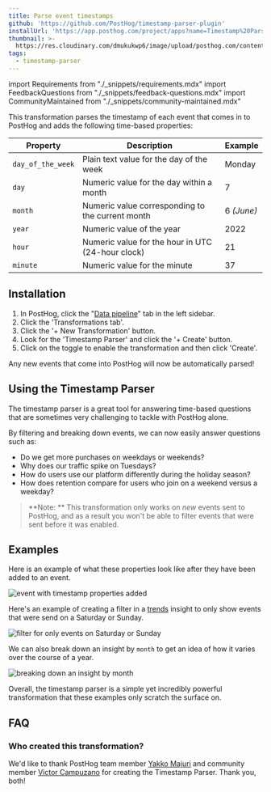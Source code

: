 ```yaml
---
title: Parse event timestamps
github: 'https://github.com/PostHog/timestamp-parser-plugin'
installUrl: 'https://app.posthog.com/project/apps?name=Timestamp%20Parser'
thumbnail: >-
  https://res.cloudinary.com/dmukukwp6/image/upload/posthog.com/contents/cdp/thumbnails/timestamp-parser.png
tags:
  - timestamp-parser
---
```


import Requirements from "./_snippets/requirements.mdx"
import FeedbackQuestions from "./_snippets/feedback-questions.mdx"
import CommunityMaintained from "./_snippets/community-maintained.mdx"

This transformation parses the timestamp of each event that comes in to PostHog and adds the following time-based properties:

| Property          | Description                                       | Example    |
| ----------------- | ------------------------------------------------- | ---------- |
| `day_of_the_week` | Plain text value for the day of the week          | Monday     |
| `day`             | Numeric value for the day within a month          | 7          |
| `month`           | Numeric value corresponding to the current month  | 6 _(June)_ |
| `year`            | Numeric value of the year                         | 2022       |
| `hour`            | Numeric value for the hour in UTC (24-hour clock) | 21         |
| `minute`          | Numeric value for the minute                      | 37         |

<Requirements />

## Installation

1. In PostHog, click the "[Data pipeline](https://us.posthog.com/pipeline)" tab in the left sidebar.
2. Click the 'Transformations tab'.
3. Click the '+ New Transformation' button.
4. Look for the 'Timestamp Parser' and click the '+ Create' button.
5. Click on the toggle to enable the transformation and then click 'Create'.

Any new events that come into PostHog will now be automatically parsed!

## Using the Timestamp Parser

The timestamp parser is a great tool for answering time-based questions that are sometimes very challenging to tackle with PostHog alone.

By filtering and breaking down events, we can now easily answer questions such as:

- Do we get more purchases on weekdays or weekends?
- Why does our traffic spike on Tuesdays?
- How do users use our platform differently during the holiday season?
- How does retention compare for users who join on a weekend versus a weekday?

> **Note: ** This transformation only works on _new_ events sent to PostHog, and as a result you won't be able to filter events that were sent before it was enabled.

## Examples

Here is an example of what these properties look like after they have been added to an event.

![event with timestamp properties added](https://res.cloudinary.com/dmukukwp6/image/upload/v1710055416/posthog.com/contents/images/docs/apps/timestamp-parser/timestamp-properties.png)

Here's an example of creating a filter in a [trends](/docs/user-guides/trends) insight to only show events that were send on a Saturday or Sunday.

![filter for only events on Saturday or Sunday](https://res.cloudinary.com/dmukukwp6/image/upload/v1710055416/posthog.com/contents/images/docs/apps/timestamp-parser/weekend-filter.png)

We can also break down an insight by `month` to get an idea of how it varies over the course of a year.

![breaking down an insight by month](https://res.cloudinary.com/dmukukwp6/image/upload/v1710055416/posthog.com/contents/images/docs/apps/timestamp-parser/month-breakdown.png)

Overall, the timestamp parser is a simple yet incredibly powerful transformation that these examples only scratch the surface on.

## FAQ

### Who created this transformation?

We'd like to thank PostHog team member [Yakko Majuri](https://github.com/yakkomajuri) and community member [Victor Campuzano](https://github.com/vicampuzano) for creating the Timestamp Parser. Thank you, both!

<CommunityMaintained />

<FeedbackQuestions />
